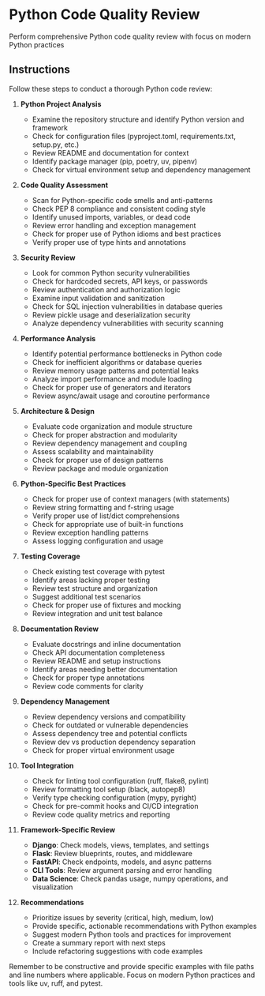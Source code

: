 # Python Code Quality Review

Perform comprehensive Python code quality review with focus on modern Python practices

## Instructions

Follow these steps to conduct a thorough Python code review:

1. **Python Project Analysis**
   - Examine the repository structure and identify Python version and framework
   - Check for configuration files (pyproject.toml, requirements.txt, setup.py, etc.)
   - Review README and documentation for context
   - Identify package manager (pip, poetry, uv, pipenv)
   - Check for virtual environment setup and dependency management

2. **Code Quality Assessment**
   - Scan for Python-specific code smells and anti-patterns
   - Check PEP 8 compliance and consistent coding style
   - Identify unused imports, variables, or dead code
   - Review error handling and exception management
   - Check for proper use of Python idioms and best practices
   - Verify proper use of type hints and annotations

3. **Security Review**
   - Look for common Python security vulnerabilities
   - Check for hardcoded secrets, API keys, or passwords
   - Review authentication and authorization logic
   - Examine input validation and sanitization
   - Check for SQL injection vulnerabilities in database queries
   - Review pickle usage and deserialization security
   - Analyze dependency vulnerabilities with security scanning

4. **Performance Analysis**
   - Identify potential performance bottlenecks in Python code
   - Check for inefficient algorithms or database queries
   - Review memory usage patterns and potential leaks
   - Analyze import performance and module loading
   - Check for proper use of generators and iterators
   - Review async/await usage and coroutine performance

5. **Architecture & Design**
   - Evaluate code organization and module structure
   - Check for proper abstraction and modularity
   - Review dependency management and coupling
   - Assess scalability and maintainability
   - Check for proper use of design patterns
   - Review package and module organization

6. **Python-Specific Best Practices**
   - Check for proper use of context managers (with statements)
   - Review string formatting and f-string usage
   - Verify proper use of list/dict comprehensions
   - Check for appropriate use of built-in functions
   - Review exception handling patterns
   - Assess logging configuration and usage

7. **Testing Coverage**
   - Check existing test coverage with pytest
   - Identify areas lacking proper testing
   - Review test structure and organization
   - Suggest additional test scenarios
   - Check for proper use of fixtures and mocking
   - Review integration and unit test balance

8. **Documentation Review**
   - Evaluate docstrings and inline documentation
   - Check API documentation completeness
   - Review README and setup instructions
   - Identify areas needing better documentation
   - Check for proper type annotations
   - Review code comments for clarity

9. **Dependency Management**
   - Review dependency versions and compatibility
   - Check for outdated or vulnerable dependencies
   - Assess dependency tree and potential conflicts
   - Review dev vs production dependency separation
   - Check for proper virtual environment usage

10. **Tool Integration**
    - Check for linting tool configuration (ruff, flake8, pylint)
    - Review formatting tool setup (black, autopep8)
    - Verify type checking configuration (mypy, pyright)
    - Check for pre-commit hooks and CI/CD integration
    - Review code quality metrics and reporting

11. **Framework-Specific Review**
    - **Django**: Check models, views, templates, and settings
    - **Flask**: Review blueprints, routes, and middleware
    - **FastAPI**: Check endpoints, models, and async patterns
    - **CLI Tools**: Review argument parsing and error handling
    - **Data Science**: Check pandas usage, numpy operations, and visualization

12. **Recommendations**
    - Prioritize issues by severity (critical, high, medium, low)
    - Provide specific, actionable recommendations with Python examples
    - Suggest modern Python tools and practices for improvement
    - Create a summary report with next steps
    - Include refactoring suggestions with code examples

Remember to be constructive and provide specific examples with file paths and line numbers where applicable. Focus on modern Python practices and tools like uv, ruff, and pytest.
